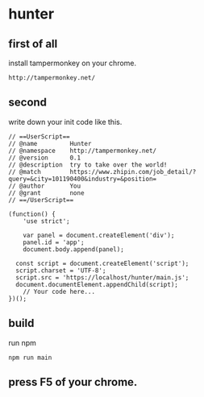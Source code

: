 # hunter

## first of all

install tampermonkey on your chrome.
```
http://tampermonkey.net/
```

## second
write down your init code like this.
```
// ==UserScript==
// @name         Hunter
// @namespace    http://tampermonkey.net/
// @version      0.1
// @description  try to take over the world!
// @match        https://www.zhipin.com/job_detail/?query=&city=101190400&industry=&position=
// @author       You
// @grant        none
// ==/UserScript==

(function() {
    'use strict';
    
    var panel = document.createElement('div');
    panel.id = 'app';
    document.body.append(panel);

  const script = document.createElement('script');
  script.charset = 'UTF-8';
  script.src = 'https://localhost/hunter/main.js';
  document.documentElement.appendChild(script);
    // Your code here...
})();
```

## build
run npm
```
npm run main
```

## press F5 of your chrome.
